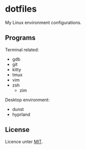# dotfiles

My Linux environment configurations.

## Programs

Terminal related:

* gdb
* git
* kitty
* tmux
* vim
* zsh
  * zim

Desktop environment:

* dunst
* hyprland

## License

Licence unter [MIT](LICENSE).
